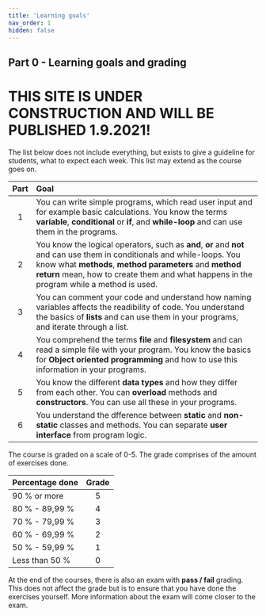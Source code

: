 ```yaml
---
title: 'Learning goals'
nav_order: 1
hidden: false
---
```


## Part 0 - Learning goals and grading


# THIS SITE IS UNDER CONSTRUCTION AND WILL BE PUBLISHED 1.9.2021!

The list below does not include everything, but exists to give a guideline for students, what to expect each week. This list may extend as the course goes on.

| Part | Goal                                                                                                                                                                                                                                                                          |
| :--: | :---------------------------------------------------------------------------------------------------------------------------------------------------------------------------------------------------------------------------------------------------------------------------- |
|  1   | You can write simple programs, which read user input and for example basic calculations. You know the terms **variable**, **conditional** or **if**, and **while-loop** and can use them in the programs.                                                                     |
|  2   | You know the logical operators, such as **and**, **or** and **not** and can use them in conditionals and while-loops. You know what **methods**, **method parameters** and **method return** mean, how to create them and what happens in the program while a method is used. |
|  3   | You can comment your code and understand how naming variables affects the readibility of code. You understand the basics of **lists** and can use them in your programs, and iterate through a list.                                                                          |
|  4   | You comprehend the terms **file** and **filesystem** and can read a simple file with your program. You know the basics for **Object oriented programming** and how to use this information in your programs.                                                                  |
|  5   | You know the different **data types** and how they differ from each other. You can **overload** methods and **constructors**. You can use all these in your programs.                                                                                                         |
|  6   | You understand the dfference between **static** and **non-static** classes and methods. You can separate **user interface** from program logic.                                                                                                                               |


The course is graded on a scale of 0-5. The grade comprises of the amount of exercises done.

| Percentage done | Grade |
| :-------------- | :---: |
| 90 % or more    |   5   |
| 80 % - 89,99 %  |   4   |
| 70 % - 79,99 %  |   3   |
| 60 % - 69,99 %  |   2   |
| 50 % - 59,99 %  |   1   |
| Less than 50 %  |   0   |

At the end of the courses, there is also an exam with **pass / fail** grading. This does not affect the grade but is to ensure that you have done the exercises yourself. More information about the exam will come closer to the exam.
